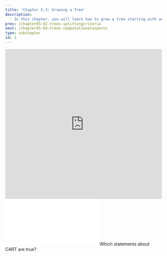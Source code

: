 ```yaml
---
title: 'Chapter 5.3: Growing a Tree'
description:
  ' In this chapter, you will learn how to grow a tree starting with an empty tree, a root node containing all the data. It will be shown that trees are grown by recursively applying greedy optimization to each node.'
prev: /chapter05-02-trees-splittingcriteria
next: /chapter05-04-trees-computationalaspects
type: subchapter
id: 1
---
```


<exercise id="1" title="Video Lecture">

<iframe width="100%" height="480" src="https://www.youtube.com/embed/UjuJCgeZ6HA" frameborder="0" allow="accelerometer; autoplay; encrypted-media; gyroscope; picture-in-picture" allowfullscreen></iframe>

</exercise>

<exercise id="2" title="Slides">

<object data="pdfs/5/slides-cart-treegrowing.pdf" type="application/pdf" style="width:100%;height:480px">
    <embed src="pdfs/5/slides-cart-treegrowing.pdf" type="application/pdf" />
</object>

</exercise>


<exercise id="3" title="Quiz">
Which statements about CART are true?
<choice>
<opt text="To find optimal splits, one iterates over all features, and for each feature over all possible split points." correct="true">
</opt>
<opt text="To find optimal splits, we use the one that splits the data approximately in half in each step.">
</opt>
<opt text="To find optimal splits, we evaluate the possible splits only on the data that ended up in the parent node we are trying to split." correct="true">
</opt>
<opt text="The optimal split results in the lowest sum of empirical risks in the child nodes." correct="true">
</opt>
<opt text="Monotone transformations of several features will change the structure of the tree.">
</opt>
<opt text="The CART algorithm cannot go on training if every node contains exactly one observation" correct="true">
</opt>
</choice>
</exercise>

